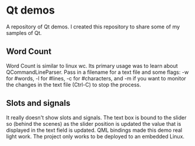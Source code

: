 # Qt demos

A repository of Qt demos. I created this repository to share some of my samples of Qt.

## Word Count

Word Count is similar to linux wc. Its primary usage was to learn about QCommandLineParser. Pass in a filename for a text file and some flags: -w for #words, -l for #lines, -c for #characters, and -m if you want to monitor the changes in the text file (Ctrl-C) to stop the process.

## Slots and signals

It really doesn't show slots and signals. The text box is bound to the slider so (behind the scenes) as the slider position is updated the value that is displayed in the text field is updated. QML bindings made this demo real light work. The project only works to be deployed to an embedded Linux.



